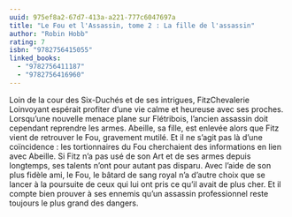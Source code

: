 ```yaml
---
uuid: 975ef8a2-67d7-413a-a221-777c6047697a
title: "Le Fou et l'Assassin, tome 2 : La fille de l'assassin"
author: "Robin Hobb"
rating: 7
isbn: "9782756415055"
linked_books:
  - "9782756411187"
  - "9782756416960"
---
```


Loin de la cour des Six-Duchés et de ses intrigues, FitzChevalerie Loinvoyant espérait profiter d’une vie calme et heureuse avec ses proches. Lorsqu’une nouvelle menace plane sur Flétribois, l’ancien assassin doit cependant reprendre les armes. Abeille, sa fille, est enlevée alors que Fitz vient de retrouver le Fou, gravement mutilé. Et il ne s’agit pas là d’une coïncidence : les tortionnaires du Fou cherchaient des informations en lien avec Abeille. Si Fitz n’a pas usé de son Art et de ses armes depuis longtemps, ses talents n’ont pour autant pas disparu. Avec l’aide de son plus fidèle ami, le Fou, le bâtard de sang royal n’a d’autre choix que se lancer à la poursuite de ceux qui lui ont pris ce qu’il avait de plus cher. Et il compte bien prouver à ses ennemis qu’un assassin professionnel reste toujours le plus grand des dangers.
